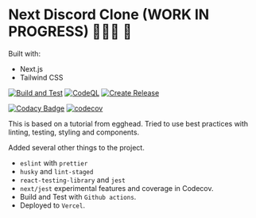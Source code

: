# Next Discord Clone (WORK IN PROGRESS)   👷🏻‍♂️  🚧

Built with:

- Next.js
- Tailwind CSS

[![Build and Test](https://github.com/RubenMateus/next-discord-clone/actions/workflows/build.yml/badge.svg)](https://github.com/RubenMateus/next-discord-clone/actions/workflows/build.yml)
[![CodeQL](https://github.com/RubenMateus/next-discord-clone/actions/workflows/codeql-analysis.yml/badge.svg)](https://github.com/RubenMateus/next-discord-clone/actions/workflows/codeql-analysis.yml)
[![Create Release](https://github.com/RubenMateus/next-discord-clone/actions/workflows/release.yml/badge.svg)](https://github.com/RubenMateus/next-discord-clone/actions/workflows/release.yml)

[![Codacy Badge](https://app.codacy.com/project/badge/Grade/bbbb9dee83cb4418b3ce8543cd6df3e6)](https://www.codacy.com/gh/RubenMateus/next-discord-clone/dashboard?utm_source=github.com&amp;utm_medium=referral&amp;utm_content=RubenMateus/next-discord-clone&amp;utm_campaign=Badge_Grade)
[![codecov](https://codecov.io/gh/RubenMateus/next-discord-clone/branch/main/graph/badge.svg?token=H7ELCRAGKQ)](https://codecov.io/gh/RubenMateus/next-discord-clone)

This is based on a tutorial from egghead.
Tried to use best practices with linting, testing, styling and components.

Added several other things to the project.

- `eslint` with `prettier`
- `husky` and `lint-staged`
- `react-testing-library` and `jest`
- `next/jest` experimental features and coverage in Codecov.
- Build and Test with `Github actions`.
- Deployed to `Vercel`.
